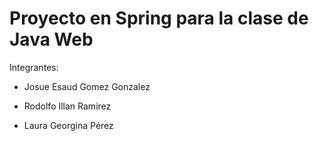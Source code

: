 # Proyecto en Spring para la clase de Java Web

Integrantes:

- Josue Esaud Gomez Gonzalez

- Rodolfo Illan Ramirez

- Laura Georgina Pérez
